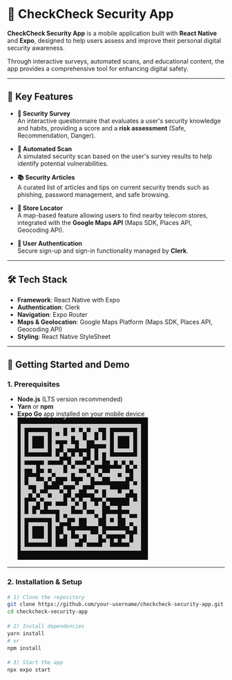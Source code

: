 # 📱 CheckCheck Security App

**CheckCheck Security App** is a mobile application built with **React Native** and **Expo**, designed to help users assess and improve their personal digital security awareness.  

Through interactive surveys, automated scans, and educational content, the app provides a comprehensive tool for enhancing digital safety.  

---

## 📌 Key Features

- **🔐 Security Survey**  
  An interactive questionnaire that evaluates a user's security knowledge and habits, providing a score and a **risk assessment** (Safe, Recommendation, Danger).  

- **📲 Automated Scan**  
  A simulated security scan based on the user's survey results to help identify potential vulnerabilities.  

- **📚 Security Articles**  
  A curated list of articles and tips on current security trends such as phishing, password management, and safe browsing.  

- **📍 Store Locator**  
  A map-based feature allowing users to find nearby telecom stores, integrated with the **Google Maps API** (Maps SDK, Places API, Geocoding API).  

- **👤 User Authentication**  
  Secure sign-up and sign-in functionality managed by **Clerk**.  

---

## 🛠 Tech Stack

- **Framework**: React Native with Expo  
- **Authentication**: Clerk  
- **Navigation**: Expo Router  
- **Maps & Geolocation**: Google Maps Platform (Maps SDK, Places API, Geocoding API)  
- **Styling**: React Native StyleSheet  

---

## 🚀 Getting Started and Demo

### 1. Prerequisites
- **Node.js** (LTS version recommended)  
- **Yarn** or **npm**  
- **Expo Go** app installed on your mobile device  
  ![Expo QR Code](https://github.com/hurabono/check-check-security-app/blob/main/Screenshot%202025-08-11%20232811.png?raw=true)

---

### 2. Installation & Setup
```bash
# 1) Clone the repository
git clone https://github.com/your-username/checkcheck-security-app.git
cd checkcheck-security-app

# 2) Install dependencies
yarn install
# or
npm install

# 3) Start the app
npx expo start
